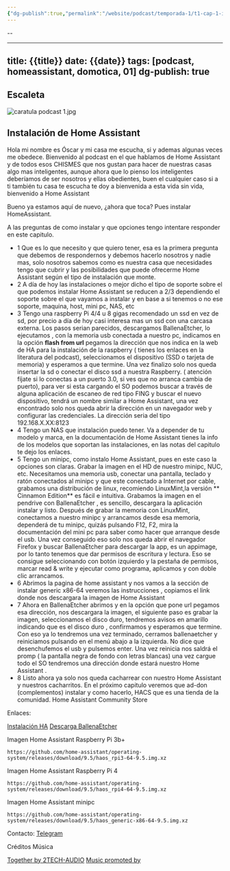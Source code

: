 ```yaml
---
{"dg-publish":true,"permalink":"/website/podcast/temporada-1/t1-cap-1-instalacion-de-home-assistant/","noteIcon":""}
---
```

--



---
title: {{title}}
date: {{date}}
tags: [podcast, homeassistant, domotica, 01]
dg-publish: true
---











## Escaleta


![caratula podcast 1.jpg](/img/user/Adjuntos/caratula%20podcast%201.jpg)


## Instalación de Home Assistant

Hola mi nombre es Óscar y mi casa me escucha, si y ademas algunas veces me obedece. Bienvenido al podcast en el que hablamos de Home Assistant y de todos esos CHISMES que nos gustan para hacer de nuestras casas algo mas inteligentes, aunque ahora que lo pienso los inteligentes deberíamos de ser nosotros y ellas obedientes, buen el cualquier caso si a ti también tu casa te escucha te doy a bienvenida a esta vida sin vida, bienvenido a Home Assistant


Bueno ya estamos aquí de nuevo, ¿ahora que toca? Pues instalar HomeAssistant. 

A las preguntas de como instalar y que opciones tengo intentare responder en este capitulo.

* 1     Que es lo que necesito y que quiero tener, esa es la primera pregunta que debemos de respondernos y debemos hacerlo nosotros y nadie mas, solo nosotros sabemos como es nuestra casa que necesidades tengo que cubrir y las posibilidades que puede ofrecerme Home Assistant según  el tipo de instalación que monte.
* 2      A día de hoy las instalaciones o mejor dicho el tipo de soporte sobre el que podemos instalar Home Assistant se reducen a 2/3 dependiendo el soporte sobre el que vayamos a instalar y en base a si tenemos o no ese soporte, maquina, host, mini pc, NAS, etc
* 3   Tengo una raspberry Pi 4/4 u 8 gigas recomendado un ssd en vez de sd, por precio a día de hoy casi interesa mas un ssd con una carcasa externa. Los pasos serian parecidos, descargamos BallenaEtcher, lo ejecutamos , con la memoria usb conectada a nuestro pc, indicamos en la opción **flash from url** pegamos la dirección que nos indica en la web de HA para la instalación de la raspberry ( tienes los enlaces en la literatura del podcast), seleccionamos el dispositivo (SSD o tarjeta de memoria) y esperamos a que termine. Una vez finalizo solo nos queda insertar la sd o conectar el disco ssd a nuestra Raspberry. ( atención fíjate si lo conectas a un puerto 3.0, si ves que no arranca cambia de puerto), para ver si esta cargando el SO podemos buscar a través de alguna aplicación de escaneo de red tipo FING y buscar el nuevo dispositivo, tendrá un nombre similar a Home Assistant, una vez encontrado solo nos queda abrir la dirección en un navegador web y configurar las credenciales. La dirección seria del tipo 192.168.X.XX:8123
* 4    Tengo un NAS que instalación puedo tener. Va a depender de tu modelo y marca, en la documentación de Home Assistant tienes la info de los modelos que soportan las instalaciones, en las notas del capitulo te dejo los enlaces.
* 5   Tengo un minipc, como instalo Home Assistant, pues en este caso la opciones son claras. Grabar la imagen en el HD de nuestro minipc, NUC, etc. Necesitamos una memoria usb, conectar una pantalla, teclado y ratón conectados al minipc y que este conectado a Internet por cable, grabamos una distribución de linux, recomiendo LinuxMint,la versión ** Cinnamon Edition** es fácil e intuitiva. Grabamos la imagen en el pendrive con BallenaEtcher , es sencillo, descargara la aplicación instalar y listo. Después de grabar la memoria con LinuxMint, conectamos a nuestro minipc y arrancamos desde esa memoria, dependerá de tu minipc, quizás pulsando F12, F2, mira la documentación del mini pc para saber como hacer que arranque desde el usb. Una vez conseguido eso solo nos queda abrir el navegador Firefox y buscar BallenaEtcher para descargar la app, es un appimage, por lo tanto tenemos que dar permisos de escritura y lectura. Eso se consigue seleccionando con botón izquierdo y la pestaña de permisos, marcar read & write y ejecutar como programa, aplicamos y con doble clic arrancamos. 
* 6   Abrimos la pagina de home assistant y nos vamos a la sección de instalar  generic x86-64 veremos las instrucciones , copiamos el link donde nos descargara la imagen de Home Assistant
* 7   Ahora en BallenaEtcher abrimos y en la opción que pone url pegamos esa dirección, nos descargara la imagen, el siguiente paso es grabar la imagen, seleccionamos el disco duro, tendremos avisos en amarillo indicando que es el disco duro , confirmamos y esperamos que termine. Con eso ya lo tendremos una vez terminado, cerramos ballenaetcher y reiniciamos pulsando en el menú abajo a la izquierda. No dice que desenchufemos el usb y pulsemos enter. Una vez reinicia nos saldrá el promp ( la pantalla negra de fondo con letras blancas)  una vez cargue todo el SO tendremos una dirección donde estará nuestro Home Assistant . 
*  8   Listo ahora ya solo nos queda cacharrear con nuestro Home Assistant y nuestros cacharritos. En el próximo capitulo veremos que ad-don (complementos) instalar y como hacerlo, HACS que es una tienda de la comunidad. Home Assistant Community Store



Enlaces:

[Instalación HA](https://www.home-assistant.io/installation/generic-x86-64)
[Descarga BallenaEtcher](https://www.balena.io/etcher)

Imagen Home Assistant Raspberry Pi 3b+
```text
https://github.com/home-assistant/operating-system/releases/download/9.5/haos_rpi3-64-9.5.img.xz
```


Imagen Home Assistant Raspberry Pi 4

```text
https://github.com/home-assistant/operating-system/releases/download/9.5/haos_rpi4-64-9.5.img.xz 
```


Imagen Home Assistant minipc
```text
https://github.com/home-assistant/operating-system/releases/download/9.5/haos_generic-x86-64-9.5.img.xz
```


Contacto: 
[Telegram](https://t.me/osckarsevilla)

Créditos Música

[Together by 2TECH-AUDIO](https://2tech-audio.bandcamp.com)
[Music promoted by](https://www.free-stock-music.com)

